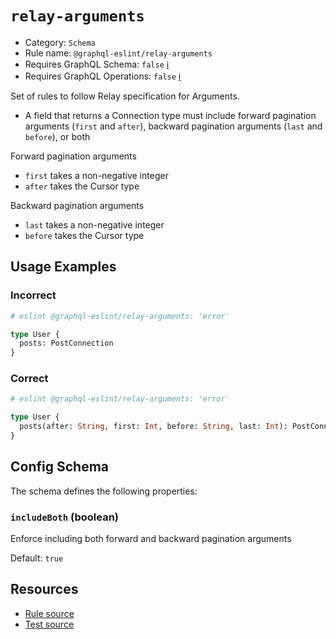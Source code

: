# `relay-arguments`

- Category: `Schema`
- Rule name: `@graphql-eslint/relay-arguments`
- Requires GraphQL Schema: `false` [ℹ️](../../README.md#extended-linting-rules-with-graphql-schema)
- Requires GraphQL Operations: `false`
  [ℹ️](../../README.md#extended-linting-rules-with-siblings-operations)

Set of rules to follow Relay specification for Arguments.

- A field that returns a Connection type must include forward pagination arguments (`first` and
  `after`), backward pagination arguments (`last` and `before`), or both

Forward pagination arguments

- `first` takes a non-negative integer
- `after` takes the Cursor type

Backward pagination arguments

- `last` takes a non-negative integer
- `before` takes the Cursor type

## Usage Examples

### Incorrect

```graphql
# eslint @graphql-eslint/relay-arguments: 'error'

type User {
  posts: PostConnection
}
```

### Correct

```graphql
# eslint @graphql-eslint/relay-arguments: 'error'

type User {
  posts(after: String, first: Int, before: String, last: Int): PostConnection
}
```

## Config Schema

The schema defines the following properties:

### `includeBoth` (boolean)

Enforce including both forward and backward pagination arguments

Default: `true`

## Resources

- [Rule source](https://github.com/B2o5T/graphql-eslint/tree/master/packages/plugin/src/rules/relay-arguments.ts)
- [Test source](https://github.com/B2o5T/graphql-eslint/tree/master/packages/plugin/tests/relay-arguments.spec.ts)
